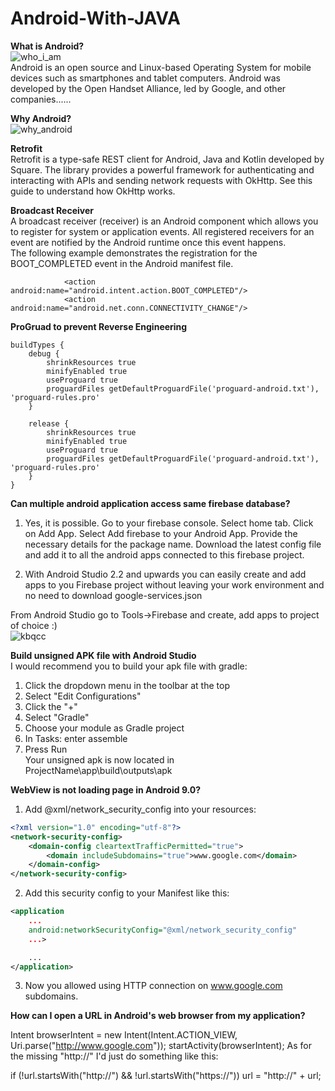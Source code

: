 # Android-With-JAVA
**What is Android?**</br>
![who_i_am](https://user-images.githubusercontent.com/26745548/40565733-7d8cdf32-608f-11e8-94d8-626f6be5a160.jpg)</br>
Android is an open source and Linux-based Operating System for mobile devices such as smartphones and tablet computers. Android was developed by the Open Handset Alliance, led by Google, and other companies......

**Why Android?**</br>
![why_android](https://user-images.githubusercontent.com/26745548/40565682-4b3b888a-608f-11e8-864c-aeb5826efecb.jpg)

**Retrofit**</br>
Retrofit is a type-safe REST client for Android, Java and Kotlin developed by Square. The library provides a powerful framework for authenticating and interacting with APIs and sending network requests with OkHttp. See this guide to understand how OkHttp works.

**Broadcast Receiver**</br>
A broadcast receiver (receiver) is an Android component which allows you to register for system or application events. All registered  receivers for an event are notified by the Android runtime once this event happens.</br>
The following example demonstrates the registration for the BOOT_COMPLETED event in the Android manifest file.</br>

                <action android:name="android.intent.action.BOOT_COMPLETED"/>
                <action android:name="android.net.conn.CONNECTIVITY_CHANGE"/>


**ProGruad to prevent Reverse Engineering**</br>

    buildTypes {
        debug {
            shrinkResources true
            minifyEnabled true
            useProguard true
            proguardFiles getDefaultProguardFile('proguard-android.txt'), 'proguard-rules.pro'
        }

        release {
            shrinkResources true
            minifyEnabled true
            useProguard true
            proguardFiles getDefaultProguardFile('proguard-android.txt'), 'proguard-rules.pro'
        }
    }
**Can multiple android application access same firebase database?**</br>

1. Yes, it is possible. Go to your firebase console. Select home tab. Click on Add App. Select Add firebase to your Android App. Provide the necessary details for the package name. Download the latest config file and add it to all the android apps connected to this firebase project.</br>
    
2. With Android Studio 2.2 and upwards you can easily create and add apps to you Firebase project without leaving your work environment and no need to download google-services.json</br>

From Android Studio go to Tools->Firebase and create, add apps to project of choice :)</br>
![kbqcc](https://user-images.githubusercontent.com/26745548/53359981-8efa7b00-395e-11e9-9f1a-7d9fdaeeb2cf.png) </br>

**Build unsigned APK file with Android Studio**</br>
I would recommend you to build your apk file with gradle:</br>

1. Click the dropdown menu in the toolbar at the top</br>
2. Select "Edit Configurations"</br>
3. Click the "+"</br>
4. Select "Gradle"</br>
4. Choose your module as Gradle project</br>
6. In Tasks: enter assemble</br>
7. Press Run</br>
Your unsigned apk is now located in</br>
ProjectName\app\build\outputs\apk</br>

**WebView is not loading page in Android 9.0?**</br>
1. Add @xml/network_security_config into your resources:</br>
```xml
<?xml version="1.0" encoding="utf-8"?>
<network-security-config>
    <domain-config cleartextTrafficPermitted="true">
        <domain includeSubdomains="true">www.google.com</domain>
    </domain-config>
</network-security-config>
```
2. Add this security config to your Manifest like this:</br>
```xml
<application
    ...
    android:networkSecurityConfig="@xml/network_security_config"
    ...>

    ...
</application>
```
3. Now you allowed using HTTP connection on www.google.com subdomains.</br>

**How can I open a URL in Android's web browser from my application?**</br>

Intent browserIntent = new Intent(Intent.ACTION_VIEW, Uri.parse("http://www.google.com"));
startActivity(browserIntent);
As for the missing "http://" I'd just do something like this:</br>

if (!url.startsWith("http://") && !url.startsWith("https://"))
   url = "http://" + url;


